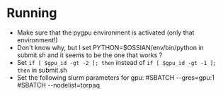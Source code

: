 # Running
* Make sure that the pygpu environment is activated (only that environment!)
* Don't know why, but I set PYTHON=$OSSIAN/env/bin/python in submit.sh and it seems to be the one that works ?
* Set `if [ $gpu_id -gt -2 ]; then` instead of `if [ $gpu_id -gt -1 ]; then` in submit.sh
* Set the following slurm parameters for gpu:
#SBATCH --gres=gpu:1
#SBATCH --nodelist=torpaq
